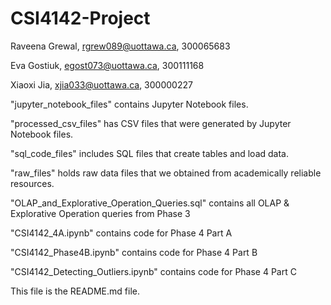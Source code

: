 # CSI4142-Project

Raveena Grewal, rgrew089@uottawa.ca, 300065683

Eva Gostiuk, egost073@uottawa.ca, 300111168

Xiaoxi Jia, xjia033@uottawa.ca, 300000227

"jupyter_notebook_files" contains Jupyter Notebook files.

"processed_csv_files" has CSV files that were generated by Jupyter Notebook files.

"sql_code_files" includes SQL files that create tables and load data.

"raw_files" holds raw data files that we obtained from academically reliable resources.

"OLAP_and_Explorative_Operation_Queries.sql" contains all OLAP & Explorative Operation queries from Phase 3

"CSI4142_4A.ipynb" contains code for Phase 4 Part A

"CSI4142_Phase4B.ipynb" contains code for Phase 4 Part B

"CSI4142_Detecting_Outliers.ipynb" contains code for Phase 4 Part C

This file is the README.md file.
